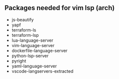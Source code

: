 ## Packages needed for vim lsp (arch)
- js-beautify
- yapf
- terraform-ls
- terraform-lsp
- lua-language-server
- vim-language-server
- dockerfile-language-server
- python-lsp-server
- pyright
- yaml-language-server
- vscode-langservers-extracted
